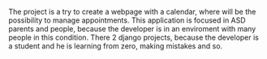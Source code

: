 The project is a try to create a webpage with a calendar, where will be the possibility to manage appointments. This application is focused in ASD parents and people, because the developer is in an enviroment with many people in this condition.
There 2 django projects, because the developer is a student and he is learning from zero, making mistakes and so.

